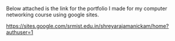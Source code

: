 Below attached is the link for the portfolio I made for my computer networking course using google sites. 

https://sites.google.com/srmist.edu.in/shreyarajamanickam/home?authuser=1
